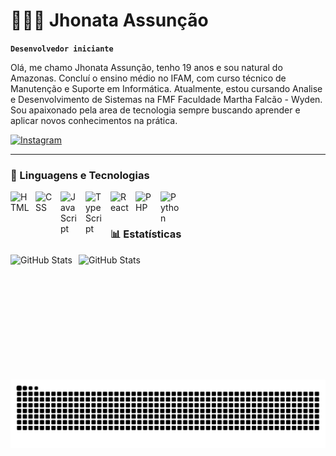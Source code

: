 # 👩🏻‍💻 Jhonata Assunção

**`Desenvolvedor iniciante`**

Olá, me chamo Jhonata Assunção, tenho 19 anos e sou natural do Amazonas. Concluí o ensino médio no IFAM, com curso técnico de Manutenção e Suporte em Informática. Atualmente, estou cursando Analise e Desenvolvimento de Sistemas na FMF Faculdade Martha Falcão - Wyden. Sou apaixonado pela area de tecnologia sempre buscando aprender e aplicar novos conhecimentos na prática.

<p align="left">
    <a href="https://www.instagram.com/jhon.tml/">
        <img 
            alt="Instagram" 
            title="fallow me" 
            src="https://custom-icon-badges.demolab.com/badge/Instagram-blue?style=for-the-badge&logo=instagram&logoColor=white"
        />
    </a>
</p>

---

### 🤖 Linguagens e Tecnologias

<img 
    align="left" 
    alt="HTML"
    title="HTML" 
    width="30px" 
    style="padding-right: 10px;" 
    src="https://cdn.jsdelivr.net/gh/devicons/devicon@latest/icons/html5/html5-original.svg" 
/>
<img 
    align="left" 
    alt="CSS" 
    title="CSS"
    width="30px" 
    style="padding-right: 10px;" 
    src="https://cdn.jsdelivr.net/gh/devicons/devicon@latest/icons/css3/css3-original.svg" 
/>
<img 
    align="left" 
    alt="JavaScript" 
    title="JavaScript"
    width="30px" 
    style="padding-right: 10px;" 
    src="https://cdn.jsdelivr.net/gh/devicons/devicon@latest/icons/javascript/javascript-original.svg" 
/>
<img 
    align="left" 
    alt="TypeScript"
    title="TypeScript" 
    width="30px" 
    style="padding-right: 10px;" 
    src="https://cdn.jsdelivr.net/gh/devicons/devicon@latest/icons/typescript/typescript-original.svg" 
/>
<img 
    align="left" 
    alt="React"
    title="React" 
    width="30px" 
    style="padding-right: 10px;" 
    src="https://cdn.jsdelivr.net/gh/devicons/devicon@latest/icons/react/react-original.svg" 
/>
<img 
    align="left" 
    alt="PHP" 
    title="PHP"
    width="30px" 
    style="padding-right: 10px;" 
    src="https://cdn.jsdelivr.net/gh/devicons/devicon@latest/icons/php/php-original.svg" 
/>
<img 
    align="left" 
    alt="Python" 
    title="Python"
    width="30px" 
    style="padding-right: 10px;" 
    src="https://cdn.jsdelivr.net/gh/devicons/devicon@latest/icons/python/python-original.svg" 
/>

<br/>
<br/>

### 📊 Estatísticas

<p>
  <img 
    align="left" 
    alt="GitHub Stats" 
    height="200" 
    style="padding-right: 10px;" 
    src="https://github-readme-stats.vercel.app/api?username=JhonAssuncao&show_icons=true&theme=synthwave&locale=pt-br" 
  />

<img 
      align="left" 
      alt="GitHub Stats" 
      height="200"
      style="padding-right: 10px;" 
      src="https://github-readme-stats.vercel.app/api?username=JhonAssuncao&show_icons=true&theme=synthwave&locale=pt-br&layout=compact&custom_title=Tecnologias&langs_count=9" 
  />

</p>

<picture align="center">
  <source media="(prefers-color-scheme: dark)" srcset="https://raw.githubusercontent.com/JhonAssuncao/JhonAssuncao/output/github-contribution-grid-snake-dark.svg">
  <source media="(prefers-color-scheme: light)" srcset="https://raw.githubusercontent.com/JhonAssuncao/JhonAssuncao/output/github-contribution-grid-snake-dark.svg">
  <img align="center" alt="github contribution grid snake animation" src="https://raw.githubusercontent.com/JhonAssuncao/JhonAssuncao/output/github-contribution-grid-snake.svg">
</picture>
